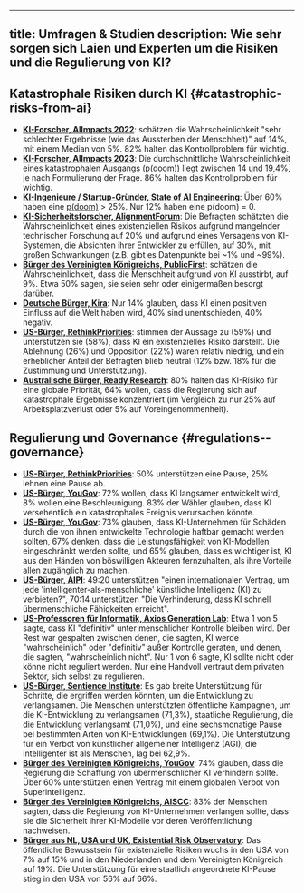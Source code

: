 

---
title: Umfragen & Studien
description: Wie sehr sorgen sich Laien und Experten um die Risiken und die Regulierung von KI?
---

## Katastrophale Risiken durch KI {#catastrophic-risks-from-ai}

- **[KI-Forscher, AIImpacts 2022](https://aiimpacts.org/2022-expert-survey-on-progress-in-ai/)**: schätzen die Wahrscheinlichkeit "sehr schlechter Ergebnisse (wie das Aussterben der Menschheit)" auf 14%, mit einem Median von 5%. 82% halten das Kontrollproblem für wichtig.
- **[KI-Forscher, AIImpacts 2023](https://wiki.aiimpacts.org/ai_timelines/predictions_of_human-level_ai_timelines/ai_timeline_surveys/2023_expert_survey_on_progress_in_ai)**: Die durchschnittliche Wahrscheinlichkeit eines katastrophalen Ausgangs (p(doom)) liegt zwischen 14 und 19,4%, je nach Formulierung der Frage. 86% halten das Kontrollproblem für wichtig.
- **[KI-Ingenieure / Startup-Gründer, State of AI Engineering](https://elemental-croissant-32a.notion.site/State-of-AI-Engineering-2023-20c09dc1767f45988ee1f479b4a84135#694f89e86f9148cb855220ec05e9c631)**: Über 60% haben eine [p(doom)](/pdoom) > 25%. Nur 12% haben eine p(doom) = 0.
- **[KI-Sicherheitsforscher, AlignmentForum](https://web.archive.org/web/20221013014859/https://www.alignmentforum.org/posts/QvwSr5LsxyDeaPK5s/existential-risk-from-ai-survey-results)**: Die Befragten schätzten die Wahrscheinlichkeit eines existenziellen Risikos aufgrund mangelnder technischer Forschung auf 20% und aufgrund eines Versagens von KI-Systemen, die Absichten ihrer Entwickler zu erfüllen, auf 30%, mit großen Schwankungen (z.B. gibt es Datenpunkte bei ~1% und ~99%).
- **[Bürger des Vereinigten Königreichs, PublicFirst](https://publicfirst.co.uk/ai/)**: schätzen die Wahrscheinlichkeit, dass die Menschheit aufgrund von KI ausstirbt, auf 9%. Etwa 50% sagen, sie seien sehr oder einigermaßen besorgt darüber.
- **[Deutsche Bürger, Kira](https://www.zeit.de/digital/2023-04/ki-risiken-angst-umfrage-forschung-kira)**: Nur 14% glauben, dass KI einen positiven Einfluss auf die Welt haben wird, 40% sind unentschieden, 40% negativ.
- **[US-Bürger, RethinkPriorities](https://rethinkpriorities.org/publications/us-public-perception-of-cais-statement-and-the-risk-of-extinction)**: stimmen der Aussage zu (59%) und unterstützen sie (58%), dass KI ein existenzielles Risiko darstellt. Die Ablehnung (26%) und Opposition (22%) waren relativ niedrig, und ein erheblicher Anteil der Befragten blieb neutral (12% bzw. 18% für die Zustimmung und Unterstützung).
- **[Australische Bürger, Ready Research](https://theconversation.com/80-of-australians-think-ai-risk-is-a-global-priority-the-government-needs-to-step-up-225175)**: 80% halten das KI-Risiko für eine globale Priorität, 64% wollen, dass die Regierung sich auf katastrophale Ergebnisse konzentriert (im Vergleich zu nur 25% auf Arbeitsplatzverlust oder 5% auf Voreingenommenheit).

## Regulierung und Governance {#regulations--governance}

- [**US-Bürger, RethinkPriorities**](https://forum.effectivealtruism.org/posts/ConFiY9cRmg37fs2p/us-public-opinion-of-ai-policy-and-risk): 50% unterstützen eine Pause, 25% lehnen eine Pause ab.
- [**US-Bürger, YouGov**](https://www.vox.com/future-perfect/2023/8/18/23836362/ai-slow-down-poll-regulation): 72% wollen, dass KI langsamer entwickelt wird, 8% wollen eine Beschleunigung. 83% der Wähler glauben, dass KI versehentlich ein katastrophales Ereignis verursachen könnte.
- [**US-Bürger, YouGov**](https://theaipi.org/poll-shows-voters-oppose-open-sourcing-ai-models-support-regulatory-representation-on-boards-and-say-ai-risks-outweigh-benefits-2/): 73% glauben, dass KI-Unternehmen für Schäden durch die von ihnen entwickelte Technologie haftbar gemacht werden sollten, 67% denken, dass die Leistungsfähigkeit von KI-Modellen eingeschränkt werden sollte, und 65% glauben, dass es wichtiger ist, KI aus den Händen von böswilligen Akteuren fernzuhalten, als ihre Vorteile allen zugänglich zu machen.
- [**US-Bürger, AIPI**](https://www.politico.com/newsletters/digital-future-daily/2023/11/29/exclusive-what-people-actually-think-about-ai-00129147): 49:20 unterstützen "einen internationalen Vertrag, um jede 'intelligenter-als-menschliche' künstliche Intelligenz (KI) zu verbieten?", 70:14 unterstützen "Die Verhinderung, dass KI schnell übermenschliche Fähigkeiten erreicht".
- [**US-Professoren für Informatik, Axios Generation Lab**](https://www.axios.com/2023/09/05/ai-regulations-expert-survey): Etwa 1 von 5 sagte, dass KI "definitiv" unter menschlicher Kontrolle bleiben wird. Der Rest war gespalten zwischen denen, die sagten, KI werde "wahrscheinlich" oder "definitiv" außer Kontrolle geraten, und denen, die sagten, "wahrscheinlich nicht".
  Nur 1 von 6 sagte, KI sollte nicht oder könne nicht reguliert werden. Nur eine Handvoll vertraut dem privaten Sektor, sich selbst zu regulieren.
- [**US-Bürger, Sentience Institute**](https://www.sentienceinstitute.org/aims-survey-supplement-2023): Es gab breite Unterstützung für Schritte, die ergriffen werden könnten, um die Entwicklung zu verlangsamen. Die Menschen unterstützten öffentliche Kampagnen, um die KI-Entwicklung zu verlangsamen (71,3%), staatliche Regulierung, die die Entwicklung verlangsamt (71,0%), und eine sechsmonatige Pause bei bestimmten Arten von KI-Entwicklungen (69,1%). Die Unterstützung für ein Verbot von künstlicher allgemeiner Intelligenz (AGI), die intelligenter ist als Menschen, lag bei 62,9%.
- [**Bürger des Vereinigten Königreichs, YouGov**](https://inews.co.uk/news/politics/voters-deepfakes-ban-ai-intelligent-humans-2708693): 74% glauben, dass die Regierung die Schaffung von übermenschlicher KI verhindern sollte. Über 60% unterstützen einen Vertrag mit einem globalen Verbot von Superintelligenz.
- [**Bürger des Vereinigten Königreichs, AISCC**](https://aiscc.org/2023/11/01/yougov-poll-83-of-brits-demand-companies-prove-ai-systems-are-safe-before-release/): 83% der Menschen sagten, dass die Regierung von KI-Unternehmen verlangen sollte, dass sie die Sicherheit ihrer KI-Modelle vor deren Veröffentlichung nachweisen.
- [**Bürger aus NL, USA und UK, Existential Risk Observatory**](https://www.existentialriskobservatory.org/papers_and_reports/Trends%20in%20Public%20Attitude%20Towards%20Existential%20Risk%20And%20Artificial%20Intelligence.pdf): Das öffentliche Bewusstsein für existenzielle Risiken wuchs in den USA von 7% auf 15% und in den Niederlanden und dem Vereinigten Königreich auf 19%. Die Unterstützung für eine staatlich angeordnete KI-Pause stieg in den USA von 56% auf 66%.